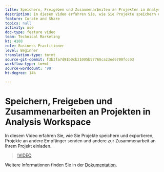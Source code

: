 ```yaml
---
title: Speichern, Freigeben und Zusammenarbeiten an Projekten in Analysis Workspace
description: In diesem Video erfahren Sie, wie Sie Projekte speichern und exportieren, Projekte an andere Empfänger senden und andere zur Zusammenarbeit an Ihrem Projekt einladen.
feature: Curate and Share
topics: null
activity: use
doc-type: feature video
team: Technical Marketing
kt: 4108
role: Business Practitioner
level: Beginner
translation-type: tm+mt
source-git-commit: f3b3fa7d91b0cb21005b57768ca23ed6700fcc03
workflow-type: tm+mt
source-wordcount: '90'
ht-degree: 14%

---
```



# Speichern, Freigeben und Zusammenarbeiten an Projekten in Analysis Workspace

In diesem Video erfahren Sie, wie Sie Projekte speichern und exportieren, Projekte an andere Empfänger senden und andere zur Zusammenarbeit an Ihrem Projekt einladen.

>[!VIDEO](https://video.tv.adobe.com/v/30993/?quality=12)

Weitere Informationen finden Sie in der [Dokumentation](https://docs.adobe.com/content/help/de-DE/analytics/analyze/analysis-workspace/curate-share/send-schedule-files.html).
